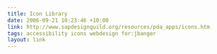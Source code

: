 ```yaml
---
title: Icon Library
date: 2006-09-21 10:23:46 +10:00
link: http://www.sapdesignguild.org/resources/pda_apps/icons.htm
tags: accessibility icons webdesign for:jbanger
layout: link
---
```

